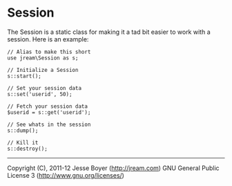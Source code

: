 # Session

The Session is a static class for making it a tad bit easier to work with a session. Here is an example:

	// Alias to make this short
	use jream\Session as s;
	
	// Initialize a Session
    s::start();
	
	// Set your session data
	s::set('userid', 50);
	
	// Fetch your session data
	$userid = s::get('userid');
	
	// See whats in the session
	s::dump();
	
	// Kill it
	s::destroy();

	
***

Copyright (C), 2011-12 Jesse Boyer (<http://jream.com>)
GNU General Public License 3 (<http://www.gnu.org/licenses/>)